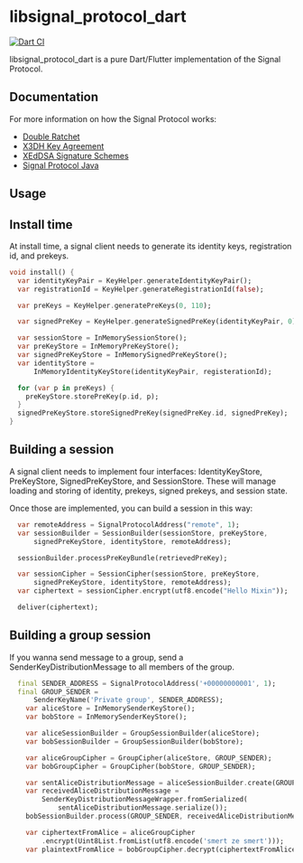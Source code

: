 # libsignal_protocol_dart

[![Dart CI](https://github.com/MixinNetwork/libsignal_protocol_dart/workflows/Dart%20CI/badge.svg)](https://github.com/MixinNetwork/libsignal_protocol_dart/actions)

libsignal_protocol_dart is a pure Dart/Flutter implementation of the Signal Protocol.

## Documentation

For more information on how the Signal Protocol works:

- [Double Ratchet](https://whispersystems.org/docs/specifications/doubleratchet/)
- [X3DH Key Agreement](https://whispersystems.org/docs/specifications/x3dh/)
- [XEdDSA Signature Schemes](https://whispersystems.org/docs/specifications/xeddsa/)
- [Signal Protocol Java](https://github.com/signalapp/libsignal-protocol-java/)

## Usage

## Install time

At install time, a signal client needs to generate its identity keys, registration id, and prekeys.

```dart
void install() {
  var identityKeyPair = KeyHelper.generateIdentityKeyPair();
  var registrationId = KeyHelper.generateRegistrationId(false);

  var preKeys = KeyHelper.generatePreKeys(0, 110);

  var signedPreKey = KeyHelper.generateSignedPreKey(identityKeyPair, 0);

  var sessionStore = InMemorySessionStore();
  var preKeyStore = InMemoryPreKeyStore();
  var signedPreKeyStore = InMemorySignedPreKeyStore();
  var identityStore =
      InMemoryIdentityKeyStore(identityKeyPair, registerationId);

  for (var p in preKeys) {
    preKeyStore.storePreKey(p.id, p);
  }
  signedPreKeyStore.storeSignedPreKey(signedPreKey.id, signedPreKey);
}
```

## Building a session

A signal client needs to implement four interfaces: IdentityKeyStore, PreKeyStore, SignedPreKeyStore, and SessionStore. These will manage loading and storing of identity, prekeys, signed prekeys, and session state.

Once those are implemented, you can build a session in this way:

```dart
  var remoteAddress = SignalProtocolAddress("remote", 1);
  var sessionBuilder = SessionBuilder(sessionStore, preKeyStore,
      signedPreKeyStore, identityStore, remoteAddress);

  sessionBuilder.processPreKeyBundle(retrievedPreKey);

  var sessionCipher = SessionCipher(sessionStore, preKeyStore,
      signedPreKeyStore, identityStore, remoteAddress);
  var ciphertext = sessionCipher.encrypt(utf8.encode("Hello Mixin"));

  deliver(ciphertext);
```

## Building a group session

If you wanna send message to a group, send a SenderKeyDistributionMessage to all members of the group.

```dart
  final SENDER_ADDRESS = SignalProtocolAddress('+00000000001', 1);
  final GROUP_SENDER =
      SenderKeyName('Private group', SENDER_ADDRESS);
    var aliceStore = InMemorySenderKeyStore();
    var bobStore = InMemorySenderKeyStore();

    var aliceSessionBuilder = GroupSessionBuilder(aliceStore);
    var bobSessionBuilder = GroupSessionBuilder(bobStore);

    var aliceGroupCipher = GroupCipher(aliceStore, GROUP_SENDER);
    var bobGroupCipher = GroupCipher(bobStore, GROUP_SENDER);

    var sentAliceDistributionMessage = aliceSessionBuilder.create(GROUP_SENDER);
    var receivedAliceDistributionMessage =
        SenderKeyDistributionMessageWrapper.fromSerialized(
            sentAliceDistributionMessage.serialize());
    bobSessionBuilder.process(GROUP_SENDER, receivedAliceDistributionMessage);

    var ciphertextFromAlice = aliceGroupCipher
        .encrypt(Uint8List.fromList(utf8.encode('smert ze smert')));
    var plaintextFromAlice = bobGroupCipher.decrypt(ciphertextFromAlice)
```
